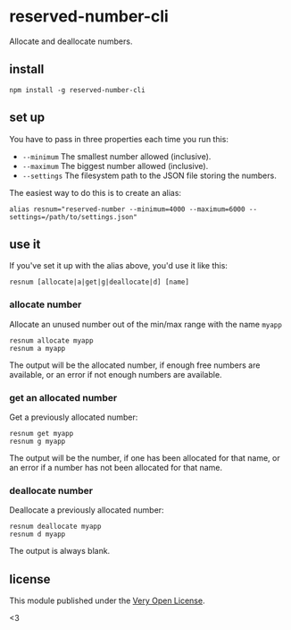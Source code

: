 # reserved-number-cli

Allocate and deallocate numbers.

## install

	npm install -g reserved-number-cli

## set up

You have to pass in three properties each time you run this:

* `--minimum` The smallest number allowed (inclusive).
* `--maximum` The biggest number allowed (inclusive).
* `--settings` The filesystem path to the JSON file storing the numbers.

The easiest way to do this is to create an alias:

	alias resnum="reserved-number --minimum=4000 --maximum=6000 --settings=/path/to/settings.json"

## use it

If you've set it up with the alias above, you'd use it like this:

	resnum [allocate|a|get|g|deallocate|d] [name]

### allocate number

Allocate an unused number out of the min/max range with the name `myapp`

	resnum allocate myapp
	resnum a myapp

The output will be the allocated number, if enough free numbers are available,
or an error if not enough numbers are available.

### get an allocated number

Get a previously allocated number:

	resnum get myapp
	resnum g myapp

The output will be the number, if one has been allocated for that name, or an
error if a number has not been allocated for that name.

### deallocate number

Deallocate a previously allocated number:

	resnum deallocate myapp
	resnum d myapp

The output is always blank.

## license

This module published under the [Very Open License](http://veryopenlicense.com/).

<3
